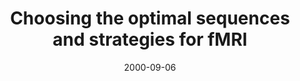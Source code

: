 ---
title: "Choosing the optimal sequences and strategies for fMRI"
project_id: 
date: 2000-09-06
conference_id: ""
presenters:
   - peter_bandettini
summary: "<p>APA-fMRI Workshop, San Diego, CA</p>"
file: /assets/presentations/T94.ppt
filename: T94.ppt
layout: presentation
---